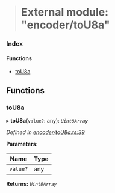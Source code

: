 > # External module: "encoder/toU8a"

### Index

#### Functions

* [toU8a](_encoder_tou8a_.md#tou8a)

## Functions

###  toU8a

▸ **toU8a**(`value?`: any): *`Uint8Array`*

*Defined in [encoder/toU8a.ts:39](https://github.com/polkadot-js/common/blob/0ec2dae/packages/util-rlp/src/encoder/toU8a.ts#L39)*

**Parameters:**

Name | Type |
------ | ------ |
`value?` | any |

**Returns:** *`Uint8Array`*